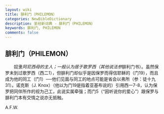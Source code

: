 ```yaml
---
layout: wiki
title: 腓利门（PHILEMON）
categories: NewBibleDictionary
description: 圣经新词典 - 腓利门（PHILEMON）
keywords: 腓利门, PHILEMON
comments: false
---
```


## 腓利门（PHILEMON）

　　奴隶*阿尼西母的主人；一般认为居于歌罗西（其他说法参*腓利门书）。虽然保罗未到过歌罗西（西二1），但腓利门却似乎是因保罗而得信耶稣的（门19），而且成为他的同工（门1）──他们见面与同工的地点可能是省会以弗所（参：徒十九31）。诺克斯（J. Knox）（他以为门19是指着亚基布说的）引用西一7-8，认为保罗把同伴所作的视为己工，此说实属牵强；而门5（“因听说你的爱心”）跟保罗与腓利门本有交情之说亦无抵触。

A.F.W.








